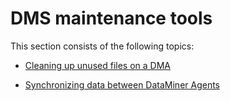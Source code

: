 # DMS maintenance tools

This section consists of the following topics:

- [Cleaning up unused files on a DMA](Cleaning_up_unused_files_on_a_DMA.md)

- [Synchronizing data between DataMiner Agents](Synchronizing_data_between_DataMiner_Agents.md)
